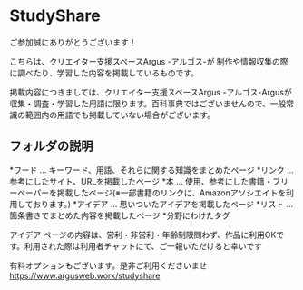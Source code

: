 # StudyShare

ご参加誠にありがとうございます！

こちらは、クリエイター支援スペースArgus -アルゴス-が 制作や情報収集の際に調べたり、学習した内容を掲載しているものです。

掲載内容につきましては、クリエイター支援スペースArgus -アルゴス-Argusが収集・調査・学習した用語に限ります。百科事典ではございませんので、一般常識の範囲内の用語でも掲載していない場合がございます。
 
## フォルダの説明
*ワード … キーワード、用語、それらに関する知識をまとめたページ
*リンク … 参考にしたサイト、URLを掲載したページ
*本 … 使用、参考にした書籍・フリーペーパーを掲載したページ(※一部書籍のリンクに、Amazonアソシエイトを利用しております。)
*アイデア … 思いついたアイデアを掲載したページ
*リスト … 箇条書きでまとめた内容を掲載したページ
*分野にわけたタグ

アイデア ページの内容は、営利・非営利・年齢制限問わず、作品に利用OKです。利用された際は利用者チャットにて、ご一報いただけると幸いです

有料オプションもございます。是非ご利用くださいませ
https://www.argusweb.work/studyshare
